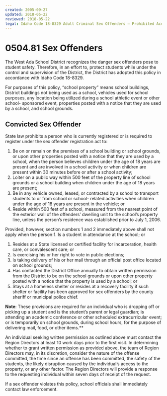 ```yaml
---
created: 2005-09-27
updated: 2018-05-22
reviewed: 2018-05-22
legal: Idaho Code 18-8329 Adult Criminal Sex Offenders – Prohibited Access to School Children,Idaho Code 18-8323 Public Access to Sexual Offender Registry,Idaho Code 18- 8324 Dissemination of Registry Information,
---
```


# 0504.81 Sex Offenders

The West Ada School District recognizes the danger sex offenders pose to student safety. Therefore, in an effort to, protect students while under the control and supervision of the District, the District has adopted this policy in accordance with Idaho Code 18-8329.

For purposes of this policy, “school property” means school buildings, District buildings not being used as a school, vehicles used for school purposes, any location being utilized during a school athletic event or other school- sponsored event, properties posted with a notice that they are used by a school, and school grounds.

## Convicted Sex Offender
State law prohibits a person who is currently registered or is required to register under the sex offender registration act to:


1. Be on or remain on the premises of a school building or school grounds, or upon other properties posted with a notice that they are used by a school, when the person believes children under the age of 18 years are present and are involved in a school activity or when children are present within 30 minutes before or after a school activity;
1. Loiter on a public way within 500 feet of the property line of school grounds or a school building when children under the age of 18 years are present;
1. Be in any vehicle owned, leased, or contracted by a school to transport students to or from school or school- related activities when children under the age of 18 years are present in the vehicle; or
1. Reside within 500 feet of a school, measured from the nearest point of the exterior wall of the offenders’ dwelling unit to the school’s property line, unless the person’s residence was established prior to July 1, 2006.

Provided, however, section numbers 1 and 2 immediately above shall not apply when the person:1. Is a student in attendance at the school; or


1. Resides at a State licensed or certified facility for incarceration, health care, or convalescent care; or
1. Is exercising his or her right to vote in public elections;
1. Is taking delivery of his or her mail through an official post office located on school grounds;
1. Has contacted the District Office annually to obtain written permission from the District to be on the school grounds or upon other property posted with a notice that the property is used by a school; or
1. Stays at a homeless shelter or resides at a recovery facility if such shelter or facility has been approved for sex offenders by the county sheriff or municipal police chief.

**Note**: These provisions are required for an individual who is dropping off or picking up a student and is the student’s parent or legal guardian; is attending an academic conference or other scheduled extracurricular event; or is temporarily on school grounds, during school hours, for the purpose of delivering mail, food, or other items.**

An individual seeking written permission as outlined above must contact the Region Directors at least 10 work days prior to the first visit. In determining whether to grant written permission as provided above, the team of Region Directors may, in its discretion, consider the nature of the offense committed, the time since an offense has been committed, the safety of the students, the likely disruption caused by the individual’s access to the property, or any other factor. The Region Directors will provide a response to the requesting individual within seven days of receipt of the request.

If a sex offender violates this policy, school officials shall immediately contact law enforcement.
